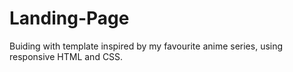 # Landing-Page
Buiding with template inspired by my favourite anime series, using responsive HTML and CSS.
